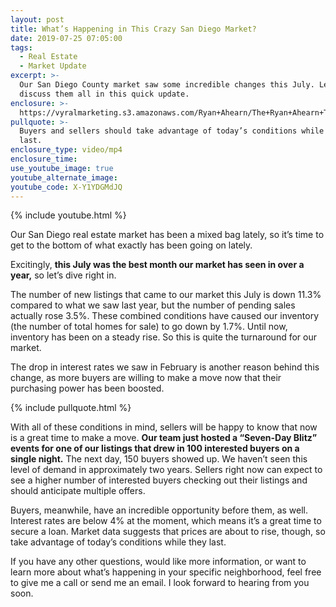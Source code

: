 ```yaml
---
layout: post
title: What’s Happening in This Crazy San Diego Market?
date: 2019-07-25 07:05:00
tags:
  - Real Estate
  - Market Update
excerpt: >-
  Our San Diego County market saw some incredible changes this July. Let’s
  discuss them all in this quick update.
enclosure: >-
  https://vyralmarketing.s3.amazonaws.com/Ryan+Ahearn/The+Ryan+Ahearn+Team-+Whats+Happening+in+This+Crazy+San+Diego+Market_.mp4
pullquote: >-
  Buyers and sellers should take advantage of today’s conditions while they
  last.
enclosure_type: video/mp4
enclosure_time:
use_youtube_image: true
youtube_alternate_image:
youtube_code: X-Y1YDGMdJQ
---
```


{% include youtube.html %}

Our San Diego real estate market has been a mixed bag lately, so it’s time to get to the bottom of what exactly has been going on lately.&nbsp;

Excitingly, **this July was the best month our market has seen in over a year,** so let’s dive right in.

The number of new listings that came to our market this July is down 11.3% compared to what we saw last year, but the number of pending sales actually rose 3.5%. These combined conditions have caused our inventory (the number of total homes for sale) to go down by 1.7%. Until now, inventory has been on a steady rise. So this is quite the turnaround for our market.&nbsp;

The drop in interest rates we saw in February is another reason behind this change, as more buyers are willing to make a move now that their purchasing power has been boosted.&nbsp;

{% include pullquote.html %}

With all of these conditions in mind, sellers will be happy to know that now is a great time to make a move. **Our team just hosted a “Seven-Day Blitz” events for one of our listings that drew in 100 interested buyers on a single night.** The next day, 150 buyers showed up. We haven’t seen this level of demand in approximately two years. Sellers right now can expect to see a higher number of interested buyers checking out their listings and should anticipate multiple offers.

Buyers, meanwhile, have an incredible opportunity before them, as well. Interest rates are below 4% at the moment, which means it’s a great time to secure a loan. Market data suggests that prices are about to rise, though, so take advantage of today’s conditions while they last.

If you have any other questions, would like more information, or want to learn more about what’s happening in your specific neighborhood, feel free to give me a call or send me an email. I look forward to hearing from you soon.<br>&nbsp;